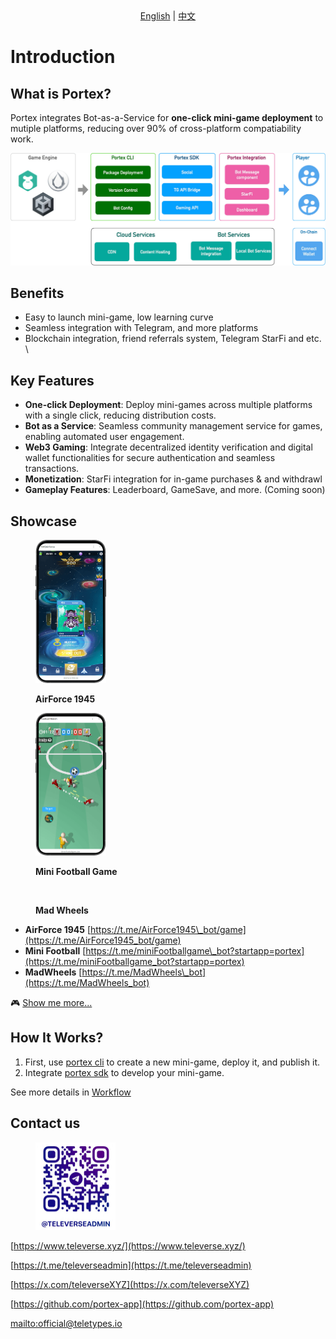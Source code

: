 <div align="center">
  <a href="https://portex-app.gitbook.io/portex-docs" target="_blank">English</a> | <a href="https://portex-app.gitbook.io/portex-docs/cn" target="_blank">中文</a>
</div>

# Introduction

## What is Portex?

Portex integrates Bot-as-a-Service for **one-click mini-game deployment** to mutiple platforms, reducing over 90% of cross-platform compatiability work.

![Portex infra](en/assets/portex.png)

## Benefits

* Easy to launch mini-game, low learning curve
* Seamless integration with Telegram, and more platforms
* Blockchain integration, friend referrals system, Telegram StarFi and etc. \


## Key Features

* **One-click Deployment**: Deploy mini-games across multiple platforms with a single click, reducing distribution costs.
* **Bot as a Service**: Seamless community management service for games, enabling automated user engagement.
* **Web3 Gaming**: Integrate decentralized identity verification and digital wallet functionalities for secure authentication and seamless transactions.
* **Monetization**: StarFi integration for in-game purchases & and withdrawl
* **Gameplay Features**: Leaderboard, GameSave, and more. (Coming soon)

## Showcase

<div><figure><img src="en/.gitbook/assets/AirForce.png" alt="" width="113"><figcaption><p><strong>AirForce 1945</strong></p></figcaption></figure> <figure><img src="en/.gitbook/assets/mini football.png" alt="" width="113"><figcaption><p><strong>Mini Football Game</strong></p></figcaption></figure> <figure><img src="en/.gitbook/assets/car.avif" alt="" width="113"><figcaption><p><strong>Mad Wheels</strong></p></figcaption></figure></div>

* **AirForce 1945** [https://t.me/AirForce1945\_bot/game](https://t.me/AirForce1945_bot/game)
* **Mini Football** [https://t.me/miniFootballgame\_bot?startapp=portex](https://t.me/miniFootballgame_bot?startapp=portex)
* **MadWheels** [https://t.me/MadWheels\_bot](https://t.me/MadWheels_bot)

🎮 [Show me more...](getting-started/showcase.md)

## How It Works?

1. First, use [portex cli](en/cli/overview.md) to create a new mini-game, deploy it, and publish it.
2. Integrate [portex sdk](en/sdk/overview.md) to develop your mini-game.

See more details in [Workflow](en/getting-started/workflow.md)

## Contact us

<figure><img src="en/assets/contact.png" alt="contact us" width="128"><figcaption></figcaption></figure>

[https://www.televerse.xyz/](https://www.televerse.xyz/)

[https://t.me/televerseadmin](https://t.me/televerseadmin)

[https://x.com/televerseXYZ](https://x.com/televerseXYZ)

[https://github.com/portex-app](https://github.com/portex-app)

[mailto:official@teletypes.io](mailto:official@teletypes.io)
